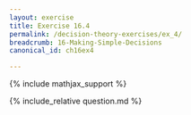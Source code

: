 ```yaml
---
layout: exercise
title: Exercise 16.4
permalink: /decision-theory-exercises/ex_4/
breadcrumb: 16-Making-Simple-Decisions
canonical_id: ch16ex4

---
```


{% include mathjax_support %}
<div id="hiddden">{% include_relative question.md %}</div>